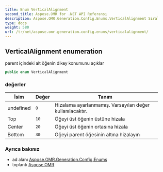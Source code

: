 ```yaml
---
title: Enum VerticalAlignment
second_title: Aspose.OMR for .NET API Referansı
description: Aspose.OMR.Generation.Config.Enums.VerticalAlignment Sıralama. parent içindeki alt öğenin dikey konumunu açıklar
type: docs
weight: 580
url: /tr/net/aspose.omr.generation.config.enums/verticalalignment/
---
```

## VerticalAlignment enumeration

parent içindeki alt öğenin dikey konumunu açıklar

```csharp
public enum VerticalAlignment
```

### değerler

| İsim | Değer | Tanım |
| --- | --- | --- |
| undefined | `0` | Hizalama ayarlanmamış. Varsayılan değer kullanılacaktır. |
| Top | `10` | Öğeyi üst öğenin üstüne hizala |
| Center | `20` | Öğeyi üst öğenin ortasına hizala |
| Bottom | `30` | Öğeyi parent öğesinin altına hizalayın |

### Ayrıca bakınız

* ad alanı [Aspose.OMR.Generation.Config.Enums](../../aspose.omr.generation.config.enums/)
* toplantı [Aspose.OMR](../../)


